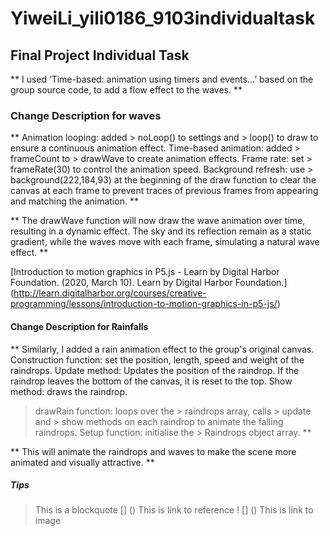 # YiweiLi_yili0186_9103individualtask

## Final Project Individual Task

** I used ‘Time-based: animation using timers and events...’ based on the group source code, to add a flow effect to the waves. **

### Change Description for waves

** Animation looping: added > noLoop() to settings and > loop() to draw to ensure a continuous animation effect.
   Time-based animation: added > frameCount to > drawWave to create animation effects.
   Frame rate: set > frameRate(30) to control the animation speed.
   Background refresh: use > background(222,184,93) at the beginning of the draw function to clear the canvas at each frame to prevent traces of previous frames from appearing and matching the animation. **

** The drawWave function will now draw the wave animation over time, resulting in a dynamic effect. The sky and its reflection remain as a static gradient, while the waves move with each frame, simulating a natural wave effect. **

[Introduction to motion graphics in P5.js - Learn by Digital Harbor Foundation. (2020, March 10). Learn by Digital Harbor Foundation.] (http://learn.digitalharbor.org/courses/creative-programming/lessons/introduction-to-motion-graphics-in-p5-js/)


#### Change Description for Rainfalls

** Similarly, I added a rain animation effect to the group's original canvas.
   Construction function: set the position, length, speed and weight of the raindrops.
   Update method: Updates the position of the raindrop. If the raindrop leaves the bottom of the canvas, it is reset to the top.
   Show method: draws the raindrop.
   > drawRain function: loops over the > raindrops array, calls > update and > show methods on each raindrop to animate the falling raindrops.
   Setup function: initialise the > Raindrops object array. **

** This will animate the raindrops and waves to make the scene more animated and visually attractive. **





##### Tips
> This is a blockquote
[] () This is link to reference
! [] () This is link to image